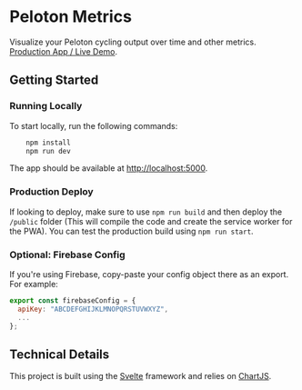 # Peloton Metrics

Visualize your Peloton cycling output over time and other metrics. [Production App / Live Demo](https://peloton.lutterloh.dev).

## Getting Started

### Running Locally

To start locally, run the following commands:

```bash
    npm install
    npm run dev
```  

The app should be available at [http://localhost:5000](http://localhost:5000).

### Production Deploy

If looking to deploy, make sure to use `npm run build` and then deploy the `/public` folder (This will compile the code and create the service worker for the PWA). You can test the production build using `npm run start`.

### Optional: Firebase Config

If you're using Firebase, copy-paste your config object there as an export. For example:

```js
export const firebaseConfig = {
  apiKey: "ABCDEFGHIJKLMNOPQRSTUVWXYZ",
  ...
};
```

## Technical Details

This project is built using the [Svelte](https://svelte.dev/) framework and relies on [ChartJS](https://www.chartjs.org/).
